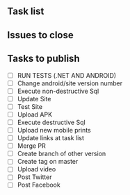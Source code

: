 ## Task list

<!-- [code](https://github.com/darakeon/dfm/blob/master/docs/TASKS.md#{code}-{type}-{issues}) -->

## Issues to close

<!-- Put a list of issues that will be closed -->

## Tasks to publish

- [ ] RUN TESTS (.NET AND ANDROID)
- [ ] Change android/site version number
- [ ] Execute non-destructive Sql
- [ ] Update Site
- [ ] Test Site
- [ ] Upload APK
- [ ] Execute destructive Sql
- [ ] Upload new mobile prints
- [ ] Update links at task list
- [ ] Merge PR
- [ ] Create branch of other version
- [ ] Create tag on master
- [ ] Upload video
- [ ] Post Twitter
- [ ] Post Facebook
